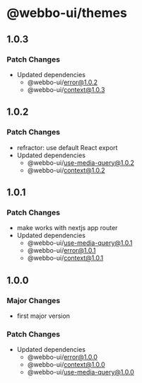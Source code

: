 # @webbo-ui/themes

## 1.0.3

### Patch Changes

- Updated dependencies
  - @webbo-ui/error@1.0.2
  - @webbo-ui/context@1.0.3

## 1.0.2

### Patch Changes

- refractor: use default React export
- Updated dependencies
  - @webbo-ui/use-media-query@1.0.2
  - @webbo-ui/context@1.0.2

## 1.0.1

### Patch Changes

- make works with nextjs app router
- Updated dependencies
  - @webbo-ui/use-media-query@1.0.1
  - @webbo-ui/error@1.0.1
  - @webbo-ui/context@1.0.1

## 1.0.0

### Major Changes

- first major version

### Patch Changes

- Updated dependencies
  - @webbo-ui/error@1.0.0
  - @webbo-ui/context@1.0.0
  - @webbo-ui/use-media-query@1.0.0
